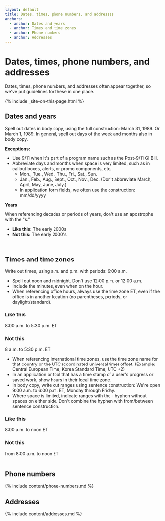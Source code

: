 ```yaml
---
layout: default
title: Dates, times, phone numbers, and addresses
anchors:
  - anchor: Dates and years
  - anchor: Times and time zones
  - anchor: Phone numbers
  - anchor: Addresses
---
```


# Dates, times, phone numbers, and addresses

Dates, times, phone numbers, and addresses often appear together, so we've put guidelines for these in one place.

{% include _site-on-this-page.html %}

## Dates and years

Spell out dates in body copy, using the full construction: March 31, 1989. Or March 1, 1989. In general, spell out days of the week and months also in body copy.

**Exceptions:**

- Use 9/11 when it's part of a program name such as the Post-9/11 GI Bill.
- Abbreviate days and months when space is very limited, such as in callout boxes, alerts, or promo components, etc.
  - Mon., Tue., Wed., Thu., Fri., Sat., Sun.
  - Jan., Feb., Aug., Sept., Oct., Nov., Dec. (Don't abbreviate March, April, May, June, July.)
  - In application form fields, we often use the construction: mm/dd/yyyy
    <br>

**Years**

When referencing decades or periods of years, don't use an apostrophe with the "s."

- **Like this:** The early 2000s
- **Not this:** The early 2000's

<br>

## Times and time zones

Write out times, using a.m. and p.m. with periods: 9:00 a.m.

- Spell out noon and midnight. Don't use 12:00 p.m. or 12:00 a.m.
- Include the minutes, even when on the hour.
- When referencing office hours, always use the time zone ET, even if the office is in another location (no parentheses, periods, or daylight/standard).

<div class="do-dont">
<div class="do-dont__do">
<h3 class="do-dont__heading">Like this</h3>
<div class="do-dont__content" markdown="1">
8:00 a.m. to 5:30 p.m. ET
</div>
</div>
<div class="do-dont__dont">
<h3 class="do-dont__heading">Not this</h3>
<div class="do-dont__content" markdown="1">
8 a.m. to 5:30 p.m. ET  
</div>
</div>
</div>

- When referencing international time zones, use the time zone name for that country or the UTC (coordinated universal time) offset. (Example: Central European Time; Korea Standard Time; UTC +2)
- In an application or tool that has a time stamp of a user's progress or saved work, show hours in their local time zone.
- In body copy, write out ranges using sentence construction: We're open 9:00 a.m. to 6:00 p.m. ET, Monday through Friday.
- Where space is limited, indicate ranges with the - hyphen without spaces on either side. Don't combine the hyphen with from/between sentence construction.

<div class="do-dont">
<div class="do-dont__do">
<h3 class="do-dont__heading">Like this</h3>
<div class="do-dont__content" markdown="1">
8:00 a.m. to noon ET
</div>
</div>
<div class="do-dont__dont">
<h3 class="do-dont__heading">Not this</h3>
<div class="do-dont__content" markdown="1">
from 8:00 a.m. to noon ET
</div>
</div>
</div>

<br>

## Phone numbers

{% include content/phone-numbers.md %}

## Addresses
 
{% include content/addresses.md %}
